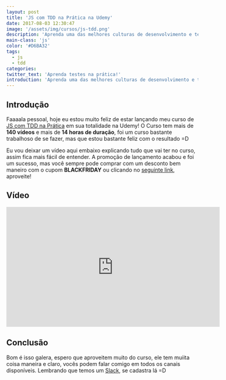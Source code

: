 ```yaml
---
layout: post
title: 'JS com TDD na Prática na Udemy'
date: 2017-08-03 12:30:47
image: '/assets/img/cursos/js-tdd.png'
description: 'Aprenda uma das melhores culturas de desenvolvimento e tenha portas abertas no mercado agora na Udemy!'
main-class: 'js'
color: '#D6BA32'
tags:
  - js
  - tdd
categories:
twitter_text: 'Aprenda testes na prática!'
introduction: 'Aprenda uma das melhores culturas de desenvolvimento e tenha portas abertas no mercado agora na Udemy!'
---
```


## Introdução

Faaaala pessoal, hoje eu estou muito feliz de estar lançando meu curso de [JS com TDD na Prática](https://www.udemy.com/js-com-tdd-na-pratica/?couponCode=PROMOMAI21) em sua totalidade na Udemy! O Curso tem mais de **140 vídeos** e mais de **14 horas de duração**, foi um curso bastante trabalhoso de se fazer, mas que estou bastante feliz com o resultado =D

Eu vou deixar um vídeo aqui embaixo explicando tudo que vai ter no curso, assim fica mais fácil de entender. A promoção de lançamento acabou e foi um sucesso, mas você sempre pode comprar com um desconto bem maneiro com o cupom **BLACKFRIDAY** ou clicando no [seguinte link](https://www.udemy.com/js-com-tdd-na-pratica/?couponCode=PROMOMAI21), aproveite!

## Vídeo

<iframe width="560" height="315" src="https://www.youtube.com/embed/ThUZaKPqseY" frameborder="0" allowfullscreen></iframe>

## Conclusão

Bom é isso galera, espero que aproveitem muito do curso, ele tem muiita coisa maneira e claro, vocês podem falar comigo em todos os canais disponíveis. Lembrando que temos um [Slack](https://bit.ly/will-slack), se cadastra lá =D
